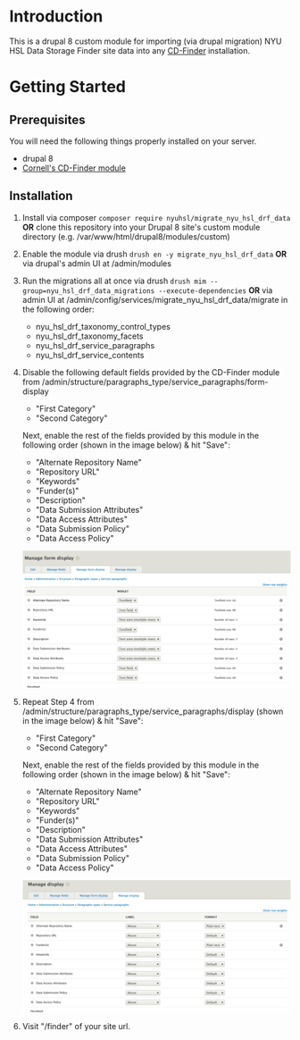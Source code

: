 # Introduction
This is a drupal 8 custom module for importing (via drupal migration) NYU HSL Data Storage Finder site data into any 
[CD-Finder](https://github.com/CU-CommunityApps/CD-finder) installation.

# Getting Started
## Prerequisites
You will need the following things properly installed on your server.
- drupal 8
- [Cornell's CD-Finder module](https://github.com/CU-CommunityApps/CD-finder)
## Installation
1. Install via composer ```composer require nyuhsl/migrate_nyu_hsl_drf_data``` **OR** 
clone this repository into your Drupal 8 site's custom module directory (e.g. /var/www/html/drupal8/modules/custom)


2. Enable the module via drush ```drush en -y migrate_nyu_hsl_drf_data``` **OR** via drupal's admin UI at /admin/modules 


3. Run the migrations all at once via drush ```drush mim --group=nyu_hsl_drf_data_migrations --execute-dependencies```
   **OR** via admin UI at /admin/config/services/migrate_nyu_hsl_drf_data/migrate in the following order:
   - nyu_hsl_drf_taxonomy_control_types
   - nyu_hsl_drf_taxonomy_facets
   - nyu_hsl_drf_service_paragraphs
   - nyu_hsl_drf_service_contents


4. Disable the following default fields provided by the CD-Finder module from /admin/structure/paragraphs_type/service_paragraphs/form-display
   - "First Category"
   - "Second Category"

   Next, enable the rest of the fields provided by this module in the following order (shown in the image below) & hit "Save":
   - "Alternate Repository Name"
   - "Repository URL"
   - "Keywords"
   - "Funder(s)"
   - "Description"
   - "Data Submission Attributes"
   - "Data Access Attributes"
   - "Data Submission Policy"
   - "Data Access Policy"


   ![](./docs/images/manage_form_display.png)

5. Repeat Step 4 from /admin/structure/paragraphs_type/service_paragraphs/display (shown in the image below) & hit "Save":
   - "First Category"
   - "Second Category"

   Next, enable the rest of the fields provided by this module in the following order (shown in the image below) & hit "Save":
   - "Alternate Repository Name"
   - "Repository URL"
   - "Keywords"
   - "Funder(s)"
   - "Description"
   - "Data Submission Attributes"
   - "Data Access Attributes"
   - "Data Submission Policy"
   - "Data Access Policy"
   

   ![](./docs/images/manage_display.png)
   
6. Visit "/finder" of your site url.